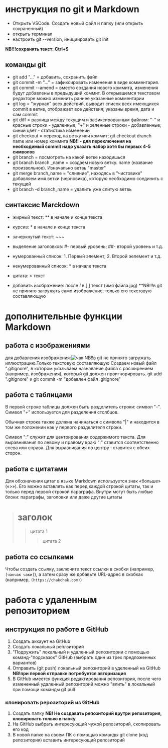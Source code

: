# инструкция по git и Markdown #
* Открыть VSCode. Создать новый файл и папку (или открыть сохраненный)
* открыть терминал
* настроить git --version, инициировать git init

 **NB!!!сохранять текст: Ctrl+S**


## команды git ##
* git add "..." = добавить, сохранить файл
* git commit -m "..." = зафиксировать изменения в виде комментария.
* git commit --amend = вместо создания нового коммита, изменения будут добавлены в предыдущий коммит. В открывшемся текстовом редакторе можно изменить раннее указанные комментарии
* git log = "журнал" всех действий, выводит список всех имеющихся commit в ветке, отображает все действия; указаны время, дата и сам commit 
* git diff = разница между текущим и зафиксированным файлом: "-" и красные строки - удаленные; "+" и зеленные строки - добавленные; синий цвет - статистика изменений
* git checkout = переход на ветку или коммит; git checkout dranch name или номер коммита **NB!! - для переключения на необходимый commit надо указать набор хотя бы первых 4-5 символов**
* git branch = посмотреть на какой ветке находишься
* git branch branch _name = создаем новую ветку. name (название произвольное). Изначально ветвь "master" 
* git merge branch_name = "слияние", находясь в "чистовике" добавляем имя ветки (черновика), которую необходимо соединить с текущей 
* git branch -d branch_name = удалить уже слитую ветвь

## синтаксис Marckdown ##
* жирный текст: ** в начале и конце текста

* курсив: * в начале и конце текста

* зачеркнутый текст: ~~~

* выделение заголовков: #- первый уровень; ##- второй уровень и т.д.


* нумерованный список: 1. Первый элемент; 2. Второй эелемент и т.д.

* ненумерованный список: * в начале текста

* цитата: > текст

* добавить изображение: после *!* в [ ] текст (имя файла.jpg) **NB!!!в git не принято загружать само изображение, только его текстовую составляющую
# дополнительные функции Markdown

## работа с изображениями
для добавления изображения:![чак](чак.jpg)
NB!!в git не принято загружать иллюстрацию.Только текстовую составляющую
Создаем новый файл ".gitignore", в котором указываем назнавание файла с расширением (например, изображения), который git должен проигнорировать. git add ".gitignore" и git commit -m "добавлен файл .gitignore"
## работа с таблицами
В первой строке таблицы должен быть разделитель строки: символ "-". Символ "+" используется для разделения столбцов.

Обычная строка также должна начинаться с символа "|" и находится в том же положении как у первого разделителя строки.

Символ ":" служит для центрирования содержимого текста. Для выравнивания по левому и правому краю ":" ставится соответственно слева или справа. Для выравнивания по центру : ставится с обеих сторон.
## работа с цитатами
Для обозначения цитат в языке Markdown используется знак «больше» («>»). Его можно вставлять как перед каждой строкой цитаты, так и только перед первой строкой параграфа. Внутри могут быть любые блоки: параграфы, заголовки или даже другие цитаты
> # заголок
>> цитата 1
>>> цитата 2
## работа со ссылками
Чтобы создать ссылку, заключите текст ссылки в скобки (например, `[чакчак чаки]`), а затем сразу же добавьте URL-адрес в скобках (например, `(https://chakchak.com)`)

# работа с удаленным репозиторием
## инструкция по работе в GitHub
1. Cоздать аккаунт на GitHub
2. Создать локальный реплзиторий
3. "Подружить" локальный и удаленный репозитории с помощью команд-"подсказок" GitHub (выбрать один из трех предложенных вариантов)
4. Отправить (git push) локальный репозиторий в уделенный на GitHub 
**NB!при первой отправке потребуется авторизация**
5. В GitHub имеется функция редактирования репозитория, после чего измененный удаленный репозиторий можно "влить" в локальный при помощи команды git pull
### клонировать рерозиторий из GitHub
1. Создать папку **NB! Не создавать репозиторий врутри репозитория, клонировать только в папку**
2. На GitHub выбрать интересующий чужой репозиторий, скопировать его код
3. В новой папке на своем ПК с помощью команды git clone (код репозитория) вставить интересующий репозиторий


